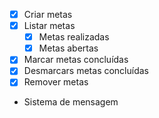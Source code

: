 - [x] Criar metas
- [x] Listar metas
    - [x] Metas realizadas
    - [x] Metas abertas
- [x] Marcar metas concluídas
- [x] Desmarcars metas concluídas
- [x] Remover metas
- Sistema de mensagem